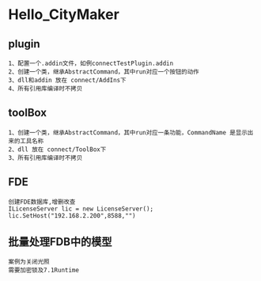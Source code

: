 # Hello_CityMaker

## plugin
	1、配置一个.addin文件，如例connectTestPlugin.addin
	2、创建一个类，继承AbstractCommand，其中run对应一个按钮的动作
	3、dll和addin 放在 connect/AddIns下
	4、所有引用库编译时不拷贝

## toolBox
	1、创建一个类，继承AbstractCommand，其中run对应一条功能，CommandName 是显示出来的工具名称
	2、dll 放在 connect/ToolBox下
	3、所有引用库编译时不拷贝

## FDE
	创建FDE数据库,增删改查
	ILicenseServer lic = new LicenseServer();
	lic.SetHost("192.168.2.200",8588,"")

## 批量处理FDB中的模型
	案例为关闭光照
	需要加密锁及7.1Runtime
